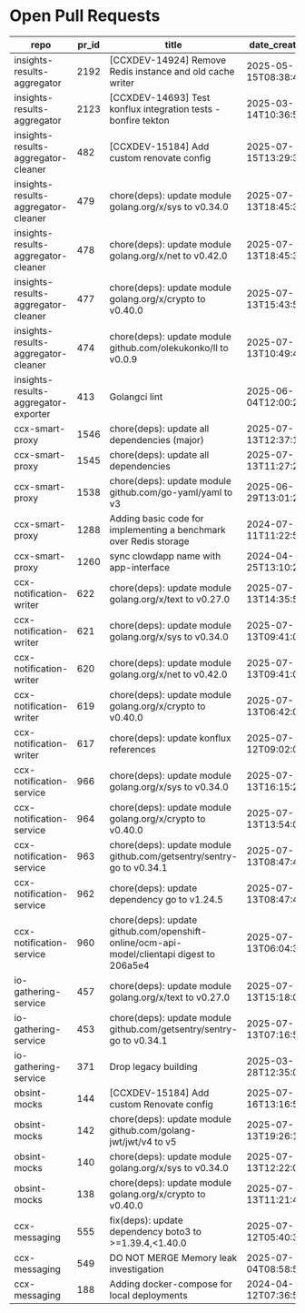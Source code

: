 # Open Pull Requests
repo | pr_id | title | date_created | url | author | ci_status
---|---|---|---|---|---|---
insights-results-aggregator | 2192 | [CCXDEV-14924] Remove Redis instance and old cache writer | 2025-05-15T08:38:45Z | https://github.com/RedHatInsights/insights-results-aggregator/pull/2192 | JiriPapousek | failed
insights-results-aggregator | 2123 | [CCXDEV-14693] Test konflux integration tests - bonfire tekton | 2025-03-14T10:36:51Z | https://github.com/RedHatInsights/insights-results-aggregator/pull/2123 | matysek | failed
insights-results-aggregator-cleaner | 482 | [CCXDEV-15184] Add custom renovate config | 2025-07-15T13:29:38Z | https://github.com/RedHatInsights/insights-results-aggregator-cleaner/pull/482 | JiriPapousek | failed
insights-results-aggregator-cleaner | 479 | chore(deps): update module golang.org/x/sys to v0.34.0 | 2025-07-13T18:45:36Z | https://github.com/RedHatInsights/insights-results-aggregator-cleaner/pull/479 | app/red-hat-konflux | ok
insights-results-aggregator-cleaner | 478 | chore(deps): update module golang.org/x/net to v0.42.0 | 2025-07-13T18:45:35Z | https://github.com/RedHatInsights/insights-results-aggregator-cleaner/pull/478 | app/red-hat-konflux | ok
insights-results-aggregator-cleaner | 477 | chore(deps): update module golang.org/x/crypto to v0.40.0 | 2025-07-13T15:43:53Z | https://github.com/RedHatInsights/insights-results-aggregator-cleaner/pull/477 | app/red-hat-konflux | ok
insights-results-aggregator-cleaner | 474 | chore(deps): update module github.com/olekukonko/ll to v0.0.9 | 2025-07-13T10:49:40Z | https://github.com/RedHatInsights/insights-results-aggregator-cleaner/pull/474 | app/red-hat-konflux | ok
insights-results-aggregator-exporter | 413 | Golangci lint | 2025-06-04T12:00:22Z | https://github.com/RedHatInsights/insights-results-aggregator-exporter/pull/413 | ikerreyes | ok
ccx-smart-proxy | 1546 | chore(deps): update all dependencies (major) | 2025-07-13T12:37:17Z | https://github.com/RedHatInsights/insights-results-smart-proxy/pull/1546 | app/red-hat-konflux | failed
ccx-smart-proxy | 1545 | chore(deps): update all dependencies | 2025-07-13T11:27:28Z | https://github.com/RedHatInsights/insights-results-smart-proxy/pull/1545 | app/red-hat-konflux | failed
ccx-smart-proxy | 1538 | chore(deps): update module github.com/go-yaml/yaml to v3 | 2025-06-29T13:01:25Z | https://github.com/RedHatInsights/insights-results-smart-proxy/pull/1538 | app/red-hat-konflux | failed
ccx-smart-proxy | 1288 | Adding basic code for implementing a benchmark over Redis storage | 2024-07-11T11:22:59Z | https://github.com/RedHatInsights/insights-results-smart-proxy/pull/1288 | joselsegura | failed
ccx-smart-proxy | 1260 | sync clowdapp name with app-interface | 2024-04-25T13:10:25Z | https://github.com/RedHatInsights/insights-results-smart-proxy/pull/1260 | matysek | ok
ccx-notification-writer | 622 | chore(deps): update module golang.org/x/text to v0.27.0 | 2025-07-13T14:35:57Z | https://github.com/RedHatInsights/ccx-notification-writer/pull/622 | app/red-hat-konflux | ok
ccx-notification-writer | 621 | chore(deps): update module golang.org/x/sys to v0.34.0 | 2025-07-13T09:41:04Z | https://github.com/RedHatInsights/ccx-notification-writer/pull/621 | app/red-hat-konflux | ok
ccx-notification-writer | 620 | chore(deps): update module golang.org/x/net to v0.42.0 | 2025-07-13T09:41:03Z | https://github.com/RedHatInsights/ccx-notification-writer/pull/620 | app/red-hat-konflux | ok
ccx-notification-writer | 619 | chore(deps): update module golang.org/x/crypto to v0.40.0 | 2025-07-13T06:42:06Z | https://github.com/RedHatInsights/ccx-notification-writer/pull/619 | app/red-hat-konflux | ok
ccx-notification-writer | 617 | chore(deps): update konflux references | 2025-07-12T09:02:05Z | https://github.com/RedHatInsights/ccx-notification-writer/pull/617 | app/red-hat-konflux | failed
ccx-notification-service | 966 | chore(deps): update module golang.org/x/sys to v0.34.0 | 2025-07-13T16:15:26Z | https://github.com/RedHatInsights/ccx-notification-service/pull/966 | app/red-hat-konflux | ok
ccx-notification-service | 964 | chore(deps): update module golang.org/x/crypto to v0.40.0 | 2025-07-13T13:54:00Z | https://github.com/RedHatInsights/ccx-notification-service/pull/964 | app/red-hat-konflux | ok
ccx-notification-service | 963 | chore(deps): update module github.com/getsentry/sentry-go to v0.34.1 | 2025-07-13T08:47:42Z | https://github.com/RedHatInsights/ccx-notification-service/pull/963 | app/red-hat-konflux | ok
ccx-notification-service | 962 | chore(deps): update dependency go to v1.24.5 | 2025-07-13T08:47:40Z | https://github.com/RedHatInsights/ccx-notification-service/pull/962 | app/red-hat-konflux | ok
ccx-notification-service | 960 | chore(deps): update github.com/openshift-online/ocm-api-model/clientapi digest to 206a5e4 | 2025-07-13T06:04:30Z | https://github.com/RedHatInsights/ccx-notification-service/pull/960 | app/red-hat-konflux | failed
io-gathering-service | 457 | chore(deps): update module golang.org/x/text to v0.27.0 | 2025-07-13T15:18:05Z | https://github.com/RedHatInsights/insights-operator-gathering-conditions-service/pull/457 | app/red-hat-konflux | ok
io-gathering-service | 453 | chore(deps): update module github.com/getsentry/sentry-go to v0.34.1 | 2025-07-13T07:16:50Z | https://github.com/RedHatInsights/insights-operator-gathering-conditions-service/pull/453 | app/red-hat-konflux | ok
io-gathering-service | 371 | Drop legacy building | 2025-03-28T12:35:04Z | https://github.com/RedHatInsights/insights-operator-gathering-conditions-service/pull/371 | ikerreyes | failed
obsint-mocks | 144 | [CCXDEV-15184] Add custom Renovate config | 2025-07-16T13:16:57Z | https://github.com/RedHatInsights/obsint-mocks/pull/144 | JiriPapousek | ok
obsint-mocks | 142 | chore(deps): update module github.com/golang-jwt/jwt/v4 to v5 | 2025-07-13T19:26:14Z | https://github.com/RedHatInsights/obsint-mocks/pull/142 | app/red-hat-konflux | ok
obsint-mocks | 140 | chore(deps): update module golang.org/x/sys to v0.34.0 | 2025-07-13T12:22:03Z | https://github.com/RedHatInsights/obsint-mocks/pull/140 | app/red-hat-konflux | ok
obsint-mocks | 138 | chore(deps): update module golang.org/x/crypto to v0.40.0 | 2025-07-13T11:21:42Z | https://github.com/RedHatInsights/obsint-mocks/pull/138 | app/red-hat-konflux | ok
ccx-messaging | 555 | fix(deps): update dependency boto3 to >=1.39.4,<1.40.0 | 2025-07-12T05:40:33Z | https://github.com/RedHatInsights/insights-ccx-messaging/pull/555 | app/red-hat-konflux | failed
ccx-messaging | 549 | DO NOT MERGE Memory leak investigation | 2025-07-04T08:58:59Z | https://github.com/RedHatInsights/insights-ccx-messaging/pull/549 | Jakub007d | failed
ccx-messaging | 188 | Adding docker-compose for local deployments | 2024-04-12T07:36:51Z | https://github.com/RedHatInsights/insights-ccx-messaging/pull/188 | joselsegura | ok

